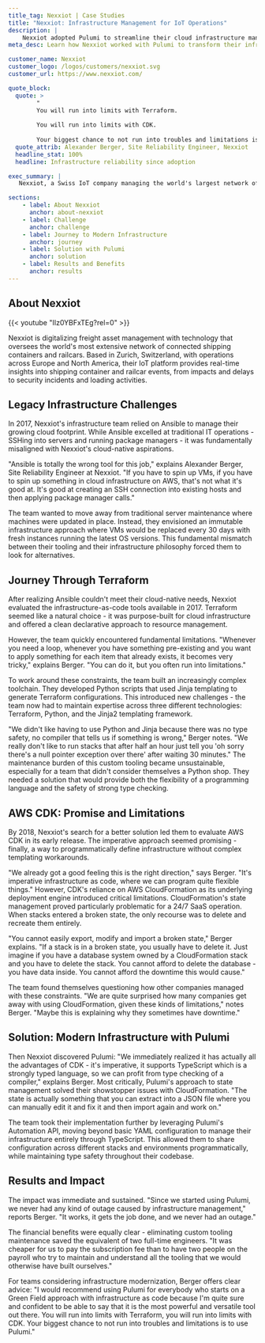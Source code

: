```yaml
---
title_tag: Nexxiot | Case Studies
title: "Nexxiot: Infrastructure Management for IoT Operations"
description: |
    Nexxiot adopted Pulumi to streamline their cloud infrastructure management, eliminating custom tooling maintenance while achieving zero infrastructure-related outages.
meta_desc: Learn how Nexxiot worked with Pulumi to transform their infrastructure management, saving engineering resources and improving reliability.

customer_name: Nexxiot
customer_logo: /logos/customers/nexxiot.svg
customer_url: https://www.nexxiot.com/

quote_block:
  quote: >
        "
        You will run into limits with Terraform. 
        
        You will run into limits with CDK. 
        
        Your biggest chance to not run into troubles and limitations is to use Pulumi. It is the most powerful and versatile tool out there."
  quote_attrib: Alexander Berger, Site Reliability Engineer, Nexxiot
  headline_stat: 100%
  headline: Infrastructure reliability since adoption

exec_summary: |
   Nexxiot, a Swiss IoT company managing the world's largest network of connected shipping containers and railcars, needed to modernize their infrastructure management to meet growing customer expectations for SaaS reliability. After experiencing limitations with Ansible, Terraform, and AWS CDK, they found Pulumi's programmatic approach transformed their ability to manage cloud infrastructure. By adopting Pulumi, they eliminated custom tooling maintenance - saving the equivalent of two full-time engineers - while achieving zero infrastructure-related outages. Using Pulumi's strongly-typed approach and flexible state management, they successfully manage their multi-region AWS infrastructure supporting critical IoT operations.

sections:
    - label: About Nexxiot
      anchor: about-nexxiot
    - label: Challenge
      anchor: challenge
    - label: Journey to Modern Infrastructure
      anchor: journey
    - label: Solution with Pulumi
      anchor: solution
    - label: Results and Benefits
      anchor: results
---
```


## About Nexxiot

{{< youtube "IIz0YBFxTEg?rel=0" >}}

Nexxiot is digitalizing freight asset management with technology that oversees the world's most extensive network of connected shipping containers and railcars. Based in Zurich, Switzerland, with operations across Europe and North America, their IoT platform provides real-time insights into shipping container and railcar events, from impacts and delays to security incidents and loading activities.

## Legacy Infrastructure Challenges

In 2017, Nexxiot's infrastructure team relied on Ansible to manage their growing cloud footprint. While Ansible excelled at traditional IT operations - SSHing into servers and running package managers - it was fundamentally misaligned with Nexxiot's cloud-native aspirations.

"Ansible is totally the wrong tool for this job," explains Alexander Berger, Site Reliability Engineer at Nexxiot. "If you have to spin up VMs, if you have to spin up something in cloud infrastructure on AWS, that's not what it's good at. It's good at creating an SSH connection into existing hosts and then applying package manager calls."

The team wanted to move away from traditional server maintenance where machines were updated in place. Instead, they envisioned an immutable infrastructure approach where VMs would be replaced every 30 days with fresh instances running the latest OS versions. This fundamental mismatch between their tooling and their infrastructure philosophy forced them to look for alternatives.

## Journey Through Terraform

After realizing Ansible couldn't meet their cloud-native needs, Nexxiot evaluated the infrastructure-as-code tools available in 2017. Terraform seemed like a natural choice - it was purpose-built for cloud infrastructure and offered a clean declarative approach to resource management.

However, the team quickly encountered fundamental limitations. "Whenever you need a loop, whenever you have something pre-existing and you want to apply something for each item that already exists, it becomes very tricky," explains Berger. "You can do it, but you often run into limitations."

To work around these constraints, the team built an increasingly complex toolchain. They developed Python scripts that used Jinja templating to generate Terraform configurations. This introduced new challenges - the team now had to maintain expertise across three different technologies: Terraform, Python, and the Jinja2 templating framework.

"We didn't like having to use Python and Jinja because there was no type safety, no compiler that tells us if something is wrong," Berger notes. "We really don't like to run stacks that after half an hour just tell you 'oh sorry there's a null pointer exception over there' after waiting 30 minutes."
The maintenance burden of this custom tooling became unsustainable, especially for a team that didn't consider themselves a Python shop. They needed a solution that would provide both the flexibility of a programming language and the safety of strong type checking.

## AWS CDK: Promise and Limitations

By 2018, Nexxiot's search for a better solution led them to evaluate AWS CDK in its early release. The imperative approach seemed promising - finally, a way to programmatically define infrastructure without complex templating workarounds.

"We already got a good feeling this is the right direction," says Berger. "It's imperative infrastructure as code, where we can program quite flexible things."
However, CDK's reliance on AWS CloudFormation as its underlying deployment engine introduced critical limitations. CloudFormation's state management proved particularly problematic for a 24/7 SaaS operation. When stacks entered a broken state, the only recourse was to delete and recreate them entirely.

"You cannot easily export, modify and import a broken state," Berger explains. "If a stack is in a broken state, you usually have to delete it. Just imagine if you have a database system owned by a CloudFormation stack and you have to delete the stack. You cannot afford to delete the database - you have data inside. You cannot afford the downtime this would cause."

The team found themselves questioning how other companies managed with these constraints. "We are quite surprised how many companies get away with using CloudFormation, given these kinds of limitations," notes Berger. "Maybe this is explaining why they sometimes have downtime."

## Solution: Modern Infrastructure with Pulumi

Then Nexxiot discovered Pulumi: "We immediately realized it has actually all the advantages of CDK - it's imperative, it supports TypeScript which is a strongly typed language, so we can profit from type checking of a compiler," explains Berger. Most critically, Pulumi's approach to state management solved their showstopper issues with CloudFormation. "The state is actually something that you can extract into a JSON file where you can manually edit it and fix it and then import again and work on."

The team took their implementation further by leveraging Pulumi's Automation API, moving beyond basic YAML configuration to manage their infrastructure entirely through TypeScript. This allowed them to share configuration across different stacks and environments programmatically, while maintaining type safety throughout their codebase.

## Results and Impact

The impact was immediate and sustained. "Since we started using Pulumi, we never had any kind of outage caused by infrastructure management," reports Berger. "It works, it gets the job done, and we never had an outage."

The financial benefits were equally clear - eliminating custom tooling maintenance saved the equivalent of two full-time engineers. "It was cheaper for us to pay the subscription fee than to have two people on the payroll who try to maintain and understand all the tooling that we would otherwise have built ourselves."

For teams considering infrastructure modernization, Berger offers clear advice: "I would recommend using Pulumi for everybody who starts on a Green Field approach with infrastructure as code because I'm quite sure and confident to be able to say that it is the most powerful and versatile tool out there. You will run into limits with Terraform, you will run into limits with CDK. Your biggest chance to not run into troubles and limitations is to use Pulumi."
